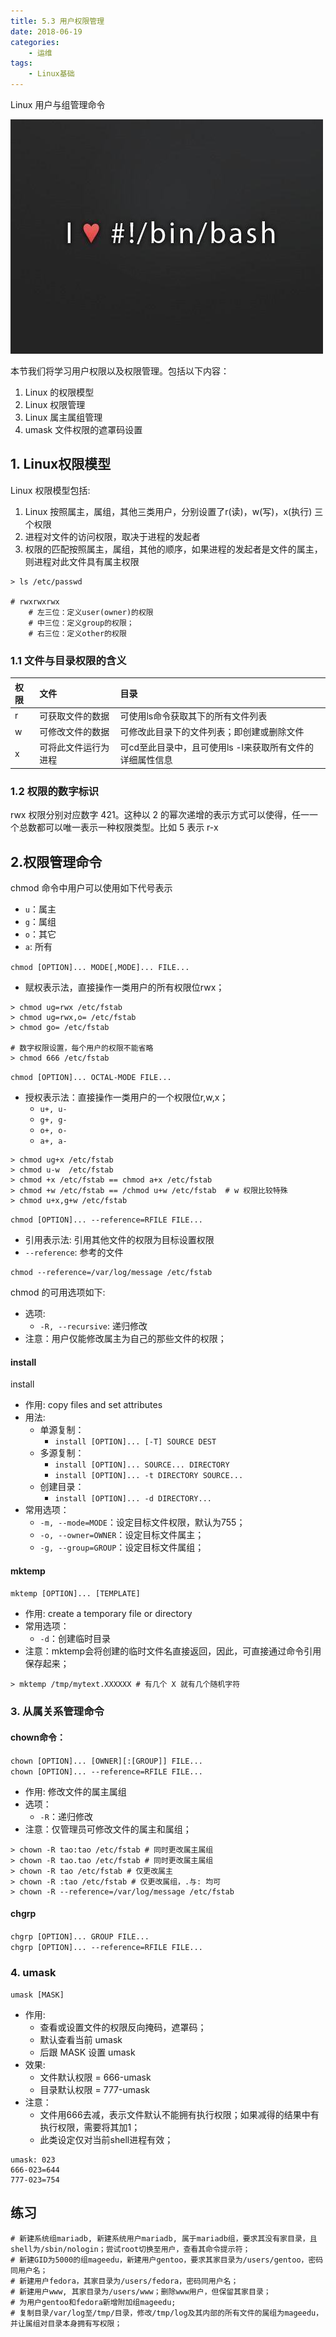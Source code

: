 ```yaml
---
title: 5.3 用户权限管理
date: 2018-06-19
categories:
    - 运维
tags:
    - Linux基础
---
```


Linux 用户与组管理命令

![linux-mt](/images/linux_mt/linux_mt.jpg)
<!-- more -->

本节我们将学习用户权限以及权限管理。包括以下内容：
1. Linux 的权限模型
2. Linux 权限管理
3. Linux 属主属组管理
3. umask 文件权限的遮罩码设置

## 1. Linux权限模型
Linux 权限模型包括:
1. Linux 按照属主，属组，其他三类用户，分别设置了r(读)，w(写)，x(执行) 三个权限
2. 进程对文件的访问权限，取决于进程的发起者
3. 权限的匹配按照属主，属组，其他的顺序，如果进程的发起者是文件的属主，则进程对此文件具有属主权限


```
> ls /etc/passwd

# rwxrwxrwx
	# 左三位：定义user(owner)的权限
	# 中三位：定义group的权限；
	# 右三位：定义other的权限
```

### 1.1 文件与目录权限的含义
|权限|文件|目录|
|:---|:---|:---|
|r|可获取文件的数据|可使用ls命令获取其下的所有文件列表|
|w|可修改文件的数据|可修改此目录下的文件列表；即创建或删除文件|
|x|可将此文件运行为进程|可cd至此目录中，且可使用ls -l来获取所有文件的详细属性信息|


### 1.2 权限的数字标识
rwx 权限分别对应数字 421。这种以 2 的幂次递增的表示方式可以使得，任一一个总数都可以唯一表示一种权限类型。比如 5 表示 r-x

## 2.权限管理命令
chmod 命令中用户可以使用如下代号表示
- `u`：属主
- `g`：属组
- `o`：其它
- `a`: 所有


`chmod [OPTION]... MODE[,MODE]... FILE...`
- 赋权表示法，直接操作一类用户的所有权限位rwx；

```
> chmod ug=rwx /etc/fstab
> chmod ug=rwx,o= /etc/fstab
> chmod go= /etc/fstab

# 数字权限设置，每个用户的权限不能省略
> chmod 666 /etc/fstab
```

`chmod [OPTION]... OCTAL-MODE FILE...`
- 授权表示法：直接操作一类用户的一个权限位r,w,x；
  - `u+, u-`
  - `g+, g-`
  - `o+, o-`
  - `a+, a-`

```
> chmod ug+x /etc/fstab
> chmod u-w  /etc/fstab
> chmod +x /etc/fstab == chmod a+x /etc/fstab
> chmod +w /etc/fstab == /chmod u+w /etc/fstab  # w 权限比较特殊
> chmod u+x,g+w /etc/fstab
```

`chmod [OPTION]... --reference=RFILE FILE...`
- 引用表示法: 引用其他文件的权限为目标设置权限
- `--reference`: 参考的文件

```
chmod --reference=/var/log/message /etc/fstab
```

chmod 的可用选项如下:
- 选项:
  - `-R, --recursive`: 递归修改
- 注意：用户仅能修改属主为自己的那些文件的权限；


#### install
install
- 作用: copy files and set attributes
- 用法:
  - 单源复制：
    - `install [OPTION]... [-T] SOURCE DEST`
  - 多源复制：
      - `install [OPTION]... SOURCE... DIRECTORY`
      - `install [OPTION]... -t DIRECTORY SOURCE...`
  - 创建目录：
      - `install [OPTION]... -d DIRECTORY...`
- 常用选项：
  - `-m, --mode=MODE`：设定目标文件权限，默认为755；
  - `-o, --owner=OWNER`：设定目标文件属主；
  - `-g, --group=GROUP`：设定目标文件属组；

#### mktemp
`mktemp [OPTION]... [TEMPLATE]`
- 作用: create a temporary file or directory
- 常用选项：
  - `-d`：创建临时目录
- 注意：mktemp会将创建的临时文件名直接返回，因此，可直接通过命令引用保存起来；

```
> mktemp /tmp/mytext.XXXXXX # 有几个 X 就有几个随机字符
```

### 3. 从属关系管理命令
#### chown命令：
`chown [OPTION]... [OWNER][:[GROUP]] FILE...`  
`chown [OPTION]... --reference=RFILE FILE...`  
- 作用: 修改文件的属主属组
- 选项：
    - `-R`：递归修改
- 注意：仅管理员可修改文件的属主和属组；

```
> chown -R tao:tao /etc/fstab # 同时更改属主属组
> chown -R tao.tao /etc/fstab # 同时更改属主属组
> chown -R tao /etc/fstab # 仅更改属主
> chown -R :tao /etc/fstab # 仅更改属组，.与: 均可
> chown -R --reference=/var/log/message /etc/fstab
```

#### chgrp
`chgrp [OPTION]... GROUP FILE...`  
`chgrp [OPTION]... --reference=RFILE FILE...`


### 4. umask
`umask [MASK]`
- 作用:
  - 查看或设置文件的权限反向掩码，遮罩码；
  - 默认查看当前 umask
  - 后跟 MASK 设置 umask
- 效果:
    - 文件默认权限 = 666-umask
    - 目录默认权限 = 777-umask
- 注意：
  - 文件用666去减，表示文件默认不能拥有执行权限；如果减得的结果中有执行权限，需要将其加1；
  - 此类设定仅对当前shell进程有效；

```
umask: 023
666-023=644
777-023=754
```


## 练习
```
# 新建系统组mariadb, 新建系统用户mariadb, 属于mariadb组，要求其没有家目录，且shell为/sbin/nologin；尝试root切换至用户，查看其命令提示符；
# 新建GID为5000的组mageedu，新建用户gentoo，要求其家目录为/users/gentoo，密码同用户名；
# 新建用户fedora，其家目录为/users/fedora，密码同用户名；
# 新建用户www, 其家目录为/users/www；删除www用户，但保留其家目录；
# 为用户gentoo和fedora新增附加组mageedu;
# 复制目录/var/log至/tmp/目录，修改/tmp/log及其内部的所有文件的属组为mageedu，并让属组对目录本身拥有写权限；
```
